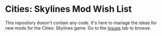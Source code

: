 # Cities: Skylines Mod Wish List

This repository doesn't contain any code. It's here to manage the ideas for new mods for the Cities: Skylines game.
Go to the [Issues](https://github.com/dymanoid/CitiesSkylinesModWishList/issues) tab to browse.
